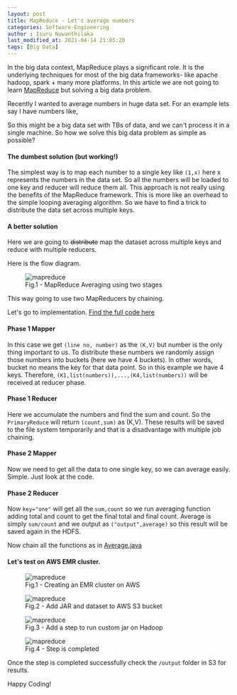 ```yaml
---
layout: post
title: MapReduce - Let's average numbers 
categories: Software-Engineering
author : Isuru Nuwanthilaka
last_modified_at: 2021-04-14 21:05:20
tags: [Big Data]
---
```


In the big data context, MapReduce plays a significant role. It is the underlying techniques for most of the big data
frameworks- like apache hadoop, spark + many more platforms. In this article we are not going to learn [MapReduce](https://en.wikipedia.org/wiki/MapReduce)
but solving a big data problem.

Recently I wanted to average numbers in huge data set. For an example lets say I have numbers like,

<script src="https://gist.github.com/isurunuwanthilaka/08c3cd029ee6fa67e11238c17a1462ca.js?file=dataset-example.txt"></script>

So this might be a big data set with TBs of data, and we can't process it in a single machine. So how we solve this big data
problem as simple as possible?

#### The dumbest solution (but working!)

The simplest way is to map each number to a single key like `(1,x)` here x represents the numbers in the data set. So all
the numbers will be loaded to one key and reducer will reduce them all. This approach is not really using the benefits of
the MapReduce framework. This is more like an overhead to the simple looping averaging algorithm.
So we have to find a trick to distribute the data set across multiple keys.

#### A better solution

Here we are going to ~~distribute~~ map the dataset across multiple keys and reduce with multiple
reducers.

Here is the flow diagram.

<figure>
  <img src="{{ site.url }}/assets/img/mapreduce.png" alt="mapreduce" class="fig-img"/>
  <figcaption>Fig.1 - MapReduce Averaging using two stages</figcaption>
</figure>

This way going to use two MapReducers by chaining.

Let's go to implementation. [Find the full code here](https://github.com/isurunuwanthilaka/map-reduce-average-java)

#### Phase 1 Mapper

<script src="https://gist.github.com/isurunuwanthilaka/08c3cd029ee6fa67e11238c17a1462ca.js?file=PrimaryMap.java"></script>

In this case we get `(line no, number)` as the `(K,V)` but number is the only thing important to us. To distribute these numbers
we randomly assign those numbers into buckets (here we have 4 buckets). In other words, bucket no means the key for that data point.
So in this example we have 4 keys. Therefore, `(K1,list(numbers)),...,(K4,list(numbers))` will be received at reducer phase.

#### Phase 1 Reducer

<script src="https://gist.github.com/isurunuwanthilaka/08c3cd029ee6fa67e11238c17a1462ca.js?file=PrimaryReduce.java"></script>

Here we accumulate the numbers and find the sum and count. So the `PrimaryReduce` will return `(count,sum)` as (K,V). These
results will be saved to the file system temporarily and that is a disadvantage with multiple job chaining.

#### Phase 2 Mapper

<script src="https://gist.github.com/isurunuwanthilaka/08c3cd029ee6fa67e11238c17a1462ca.js?file=SecondaryMap.java"></script>

Now we need to get all the data to one single key, so we can average easily. Simple. Just look at the code.

#### Phase 2 Reducer

<script src="https://gist.github.com/isurunuwanthilaka/08c3cd029ee6fa67e11238c17a1462ca.js?file=SecondaryReduce.java"></script>

Now `key="one"` will get all the `sum,count` so we run averaging function adding total and count to get the final total and final count.
Average is simply `sum/count` and we output as `("output",average)` so this result will be saved again in the HDFS.

Now chain all the functions as in [Average.java](https://github.com/isurunuwanthilaka/map-reduce-average-java/blob/master/java-code/src/main/java/com/isuru/Average.java)

#### Let's test on AWS EMR cluster.

<figure>
  <img src="{{ site.url }}/assets/img/mr4.JPG" alt="mapreduce" class="fig-img"/>
  <figcaption>Fig.1 - Creating an EMR cluster on AWS</figcaption>
</figure>

<figure>
  <img src="{{ site.url }}/assets/img/mr3.JPG" alt="mapreduce" class="fig-img"/>
  <figcaption>Fig.2 - Add JAR and dataset to AWS S3 bucket</figcaption>
</figure>

<figure>
  <img src="{{ site.url }}/assets/img/mr1.JPG" alt="mapreduce" class="fig-img"/>
  <figcaption>Fig.3 - Add a step to run custom jar on Hadoop</figcaption>
</figure>

<figure>
  <img src="{{ site.url }}/assets/img/mr2.JPG" alt="mapreduce" class="fig-img"/>
  <figcaption>Fig.4 - Step is completed</figcaption>
</figure>

Once the step is completed successfully check the `/output` folder in S3 for results.

Happy Coding!




